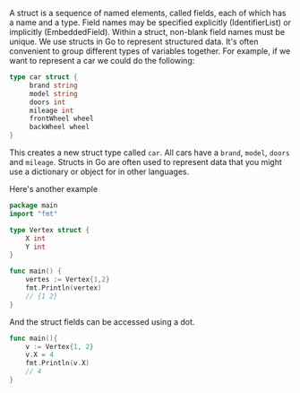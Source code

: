 A struct is a sequence of named elements, called fields, each of which has a name and a type. Field names may be specified explicitly (IdentifierList) or implicitly (EmbeddedField). Within a struct, non-blank field names must be unique.
We use structs in Go to represent structured data. It's often convenient to group different types of variables together. For example, if we want to represent a car we could do the following:
```go
type car struct {
	 brand string
	 model string
	 doors int
	 mileage int
	 frontWheel wheel
	 backWheel wheel
}
```

This creates a new struct type called `car`. All cars have a `brand`, `model`, `doors` and `mileage`.
Structs in Go are often used to represent data that you might use a dictionary or object for in other languages.

Here's another example
```go
package main
import "fmt"

type Vertex struct {
	X int
	Y int
}

func main() {
	vertes := Vertex{1,2}
	fmt.Println(vertex)
	// {1 2}
}
```

And the struct fields can be accessed using a dot.
```go
func main(){
	v := Vertex{1, 2}
	v.X = 4
	fmt.Println(v.X)
	// 4
}
```

